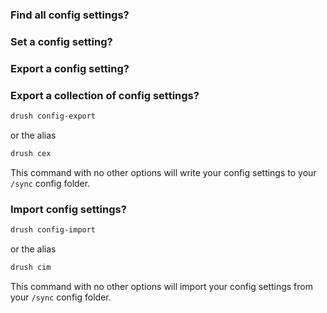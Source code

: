 ### Find all config settings?
### Set a config setting?
### Export a config setting?
### Export a collection of config settings?

```bash
drush config-export
```

or the alias

```bash
drush cex
```

This command with no other options will write your config settings to your ```/sync``` config folder.


### Import config settings?

```bash
drush config-import
```

or the alias

```bash
drush cim
```

This command with no other options will import your config settings from your ```/sync``` config folder.
